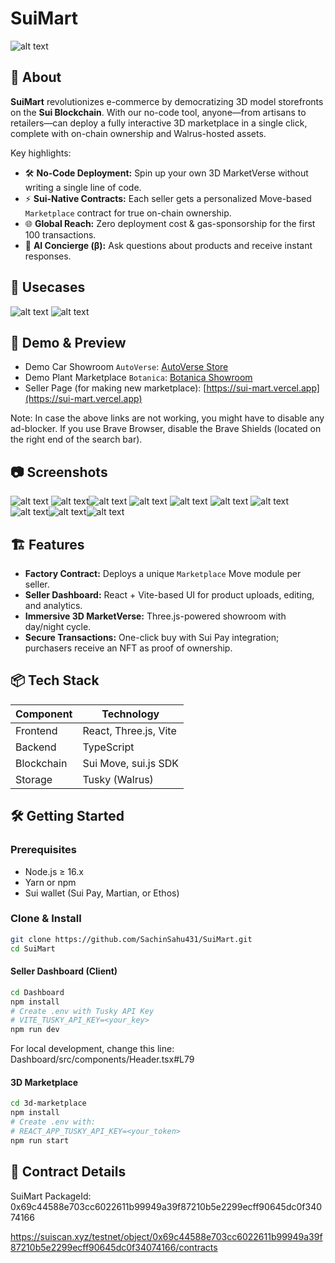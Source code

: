 # SuiMart
![alt text](images/banner.png)

## 🚀 About

**SuiMart** revolutionizes e-commerce by democratizing 3D model storefronts on the **Sui Blockchain**. With our no-code tool, anyone—from artisans to retailers—can deploy a fully interactive 3D marketplace in a single click, complete with on-chain ownership and Walrus-hosted assets.

Key highlights:
- 🛠️ **No-Code Deployment:** Spin up your own 3D MarketVerse without writing a single line of code.
- ⚡ **Sui-Native Contracts:** Each seller gets a personalized Move-based `Marketplace` contract for true on-chain ownership.
- 🌐 **Global Reach:** Zero deployment cost & gas-sponsorship for the first 100 transactions.
- 🤖 **AI Concierge (β):** Ask questions about products and receive instant responses.

## 👾 Usecases

![alt text](images/ta.png)
![alt text](images/image.png)

## 📸 Demo & Preview

- Demo Car Showroom `AutoVerse`: [AutoVerse Store](https://sui-mart-3d.vercel.app/?market=0x0f37aaf19f74777b5d76e561574d73cbc9552c18aec46db4f37b447a5cffae09)
- Demo Plant Marketplace `Botanica`: [Botanica Showroom](https://sui-mart-3d.vercel.app/?market=0x3481e766a547f9e850fc97e27393bbdbd1994faed39a960a1479f539f7a08269)
- Seller Page (for making new marketplace): [https://sui-mart.vercel.app](https://sui-mart.vercel.app)

Note: In case the above links are not working, you might have to disable any ad-blocker. If you use Brave Browser, disable the Brave Shields (located on the right end of the search bar).

## 📷 Screenshots

![alt text](images/ss11.png) ![alt text](images/ss1.png)![alt text](images/ss3.png) ![alt text](images/ss4.png) ![alt text](images/ss5.png) ![alt text](images/ss6.png) ![alt text](images/ss7.png) ![alt text](images/ss8.png)![alt text](images/ss9.png)![alt text](images/ss10.png)


## 🏗️ Features

- **Factory Contract:** Deploys a unique `Marketplace` Move module per seller.
- **Seller Dashboard:** React + Vite-based UI for product uploads, editing, and analytics.
- **Immersive 3D MarketVerse:** Three.js-powered showroom with day/night cycle.
- **Secure Transactions:** One-click buy with Sui Pay integration; purchasers receive an NFT as proof of ownership.


## 📦 Tech Stack

| Component       | Technology         |
|-----------------|--------------------|
| Frontend        | React, Three.js, Vite |
| Backend         | TypeScript |
| Blockchain      | Sui Move, sui.js SDK |
| Storage         | Tusky (Walrus)      |


## 🛠️ Getting Started

### Prerequisites
- Node.js ≥ 16.x
- Yarn or npm
- Sui wallet (Sui Pay, Martian, or Ethos)

### Clone & Install
```bash
git clone https://github.com/SachinSahu431/SuiMart.git
cd SuiMart
```

#### Seller Dashboard (Client)
```bash
cd Dashboard
npm install
# Create .env with Tusky API Key
# VITE_TUSKY_API_KEY=<your_key>
npm run dev
```

For local development, change this line: Dashboard/src/components/Header.tsx#L79

#### 3D Marketplace
```bash
cd 3d-marketplace
npm install
# Create .env with:
# REACT_APP_TUSKY_API_KEY=<your_token>
npm run start
```


## 📄 Contract Details

SuiMart PackageId:
0x69c44588e703cc6022611b99949a39f87210b5e2299ecff90645dc0f34074166

https://suiscan.xyz/testnet/object/0x69c44588e703cc6022611b99949a39f87210b5e2299ecff90645dc0f34074166/contracts

